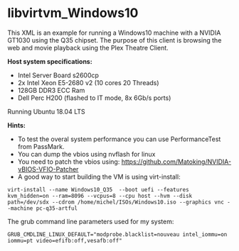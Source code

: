 # libvirtvm_Windows10
This XML is an example for running a Windows10 machine with a NVIDIA GT1030 using the Q35 chipset.
The purpose of this client is browsing the web and movie playback using the Plex Theatre Client.

**Host system specifications:**

- Intel Server Board s2600cp
- 2x Intel Xeon E5-2680 v2 (10 cores 20 Threads)
- 128GB DDR3 ECC Ram
- Dell Perc H200 (flashed to IT mode, 8x 6Gb/s ports)

Running Ubuntu 18.04 LTS

**Hints:** 

- To test the overal system performance you can use PerformanceTest from PassMark.
- You can dump the vbios using nvflash for linux
- You need to patch the vbios using: https://github.com/Matoking/NVIDIA-vBIOS-VFIO-Patcher
- A good way to start building the VM is using virt-install:

```
virt-install --name Windows10_Q35  --boot uefi --features kvm_hidden=on --ram=8096 --vcpus=8 --cpu host --hvm --disk path=/dev/sdx --cdrom /home/michel/ISOs/Windows10.iso --graphics vnc --machine pc-q35-artful
```

The grub command line parameters used for my system:
```
GRUB_CMDLINE_LINUX_DEFAULT="modprobe.blacklist=nouveau intel_iommu=on iommu=pt video=efifb:off,vesafb:off"
```
